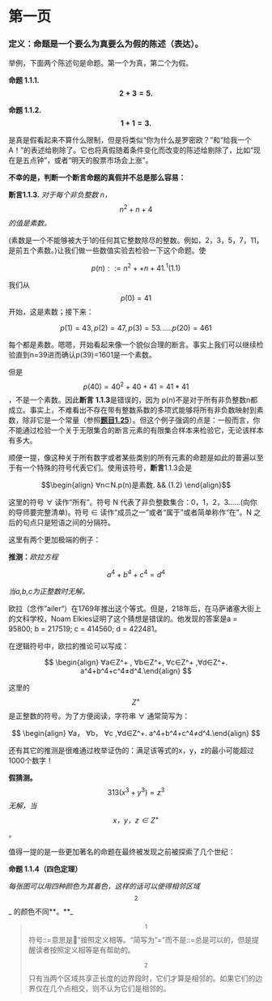 # 第一页

### 定义：命题是一个要么为真要么为假的陈述（表达）。

举例，下面两个陈述句是命题。第一个为真，第二个为假。

**命题 1.1.1. **$$2 + 3 = 5.$$****

**命题 1.1.2. **$$1+ 1 = 3.$$****

是真是假看起来不算什么限制，但是将类似“你为什么是罗密欧？”和“给我一个A！”的表述给剔除了。它也将真假随着条件变化而改变的陈述给剔除了，比如“现在是五点钟”，或者“明天的股票市场会上涨”。

**不幸的是，判断一个断言命题的真假并不总是那么容易：**

**断言1.1.3.** _对于每个非负整数 n，_$$n^2+n+4$$_的值是素数。_

(素数是一个不能够被大于1的任何其它整数除尽的整数。例如，2，3，5，7，11，是前五个素数。)让我们做一些数值实验去检验一下这个命题。使

$$
p(n)::=n^2++n+41.^1 (1.1)
$$

我们从 $$p(0)=41$$ 开始，这是素数；接下来：

$$
p(1)=43,p(2)=47,p(3)=53......p(20)=461
$$

每个都是素数。嗯嗯，开始看起来像一个貌似合理的断言。事实上我们可以继续检验直到n=39进而确认p(39)=1601是一个素数。

但是 $$p(40)=40^2+40+41=41*41$$，不是一个素数。因此**断言** **1.1.3**是错误的，因为 p(n)不是对于所有非负整数n都成立。事实上，不难看出不存在带有整数系数的多项式能够将所有非负数映射到素数，除非它是一个常量（参照[**题目1.25**](https://finit-xu.gitbook.io/msc20180606/proofs/1-what-is-a-proof/problems-for-section-1.1)）。但这个例子强调的点是：一般而言，你不能通过检验一个关于无限集合的断言元素的有限集合样本来检验它，无论该样本有多大。

顺便一提，像这种关于所有数字或者某些类别的所有元素的命题是如此的普遍以至于有一个特殊的符号代表它们。使用该符号，**断言**1.1.3会是

$$\begin{align} ∀n⊂N.p(n)是素数. && (1.2) \end{align}$$

这里的符号 ∀ 读作“所有”。符号 N 代表了非负整数集合：0，1，2，3......(向你的导师要完整清单)。符号 ∈ 读作“成员之一”或者“属于”或者简单称作“在”。N 之后的句点只是短语之间的分隔符。

这里有两个更加极端的例子：

**推测：**_欧拉方程_

$$
a^4+b^4+c^4=d^4
$$

_当a,b,c为正整数时无解。_

欧拉（念作”ailer“）在1769年推出这个等式。但是，218年后，在马萨诸塞大街上的文科学校，Noam Elkies证明了这个猜想是错误的。他发现的答案是a = 95800; b = 217519; c = 414560; d = 422481。

在逻辑符号中，欧拉的推论可以写成：

$$
\begin{align} ∀a∈Z^+ , ∀b∈Z^+, ∀c∈Z^+ ,∀d∈Z^+. a^4+b^4+c^4≠d^4.\end{align}
$$

这里的$$Z^+$$是正整数的符号。为了方便阅读，字符串 ∀ 通常简写为：

$$
\begin{align} ∀a， ∀b， ∀c ,∀d∈Z^+. a^4+b^4+c^4≠d^4.\end{align}
$$

还有其它的推测是很难通过枚举证伪的：满足该等式的x，y，z的最小可能超过1000个数字！

**假猜测。**$$313(x^3+y^3)=z^3$$ _无解，当 _$$x，y，z∈Z^+$$_ 。_

值得一提的是一些更加著名的命题在最终被发现之前被探索了几个世纪：

**命题 1.1.4（四色定理）**

_每张图可以用四种颜色为其着色，这样的话可以使得相邻区域_$$^2$$_ 的颜色不同**。**_

> $$^1$$ 符号::=意思是”按照定义相等。“简写为”=”而不是::=总是可以的，但是提醒读者按照定义相等是有帮助的。
>
> $$^2$$ 只有当两个区域共享正长度的边界段时，它们才算是相邻的。如果它们的边界仅在几个点相交，则不认为它们是相邻的。
